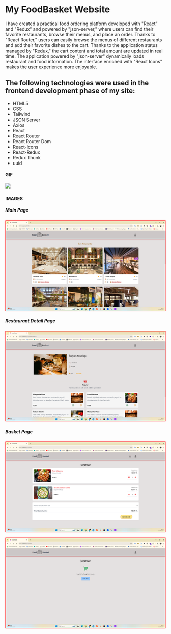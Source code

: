 <h1>My FoodBasket Website</h1>

I have created a practical food ordering platform developed with "React" and "Redux" and powered by "json-server," where users can find their favorite restaurants, browse their menus, and place an order. Thanks to "React Router," users can easily browse the menus of different restaurants and add their favorite dishes to the cart. Thanks to the application status managed by "Redux," the cart content and total amount are updated in real time. The application powered by "json-server" dynamically loads restaurant and food information. The interface enriched with "React Icons" makes the user experience more enjoyable.

<h2> The following technologies were used in the frontend development phase of my site: </h2>

- HTML5
- CSS
- Tailwind
- JSON Server
- Axios
- React
- React Router
- React Router Dom
- React-Icons
- React-Redux
- Redux Thunk
- uuid

<h4>GIF</h5>

![](/src/assets/img/foodbasket.gif)

<h4>IMAGES</h4>

<h5>Main Page</h5>

![](/src/assets/img/main.png)

<h5>Restaurant Detail Page</h5>

![](/src/assets/img/retaurantdetail.png)

<h5>Basket Page</h5>

![](/src/assets/img/basket.png)

![](/src/assets/img/basketempty.png)
